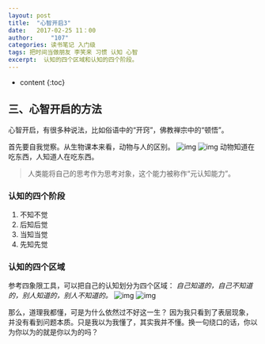 ```yaml
---
layout: post
title:  "心智开启3"
date:   2017-02-25 11：00
author:     "107"
categories: 读书笔记 入门级
tags: 把时间当做朋友 李笑来 习惯 认知 心智 
excerpt:  认知的四个区域和认知的四个阶段。
---
```

* content
{:toc}

## 三、心智开启的方法

心智开启，有很多种说法，比如俗语中的“开窍”，佛教禅宗中的“顿悟”。

首先要自我觉察。从生物课本来看，动物与人的区别。
![img][image-1]
![img][image-2]
动物知道在吃东西，人知道人在吃东西。
> 人类能将自己的思考作为思考对象，这个能力被称作“元认知能力”。

### **认知的四个阶段**
1. 不知不觉
2. 后知后觉
3. 当知当觉
4. 先知先觉

### **认知的四个区域**

参考四象限工具，可以把自己的认知划分为四个区域：
*自己知道的，自己不知道的，别人知道的，别人不知道的。*
![img][image-3]
![img][image-4]



那么，道理我都懂，可是为什么依然过不好这一生？
因为我只看到了表层现象，并没有看到问题本质。只是我以为我懂了，其实我并不懂。换一句绕口的话，你以为你以为的就是你以为的吗？

[image-1]:	http://tomens.github.io/pictures/002.png
[image-2]:	http://tomens.github.io/pictures/003.png
[image-3]:	http://tomens.github.io/pictures/zhidalsixiangxian.jpeg
[image-4]:	http://tomens.github.io/pictures/001.png
